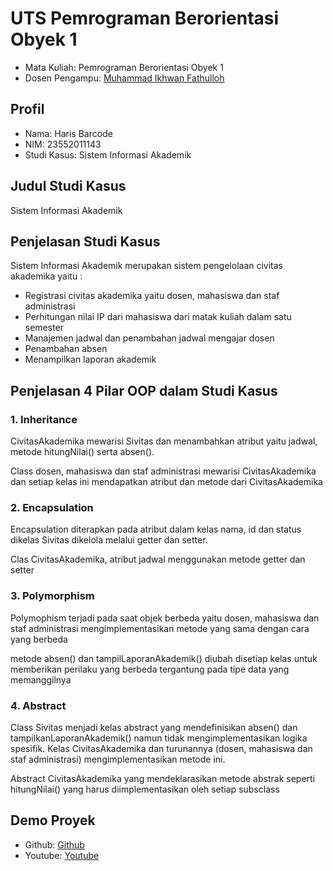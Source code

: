 # UTS Pemrograman Berorientasi Obyek 1
<ul>
  <li>Mata Kuliah: Pemrograman Berorientasi Obyek 1</li>
  <li>Dosen Pengampu: <a href="https://github.com/Muhammad-Ikhwan-Fathulloh">Muhammad Ikhwan Fathulloh</a></li>
</ul>

## Profil
<ul>
  <li>Nama: Haris Barcode</li>
  <li>NIM: 23552011143</li>
  <li>Studi Kasus: Sistem Informasi Akademik</li>
</ul>

## Judul Studi Kasus
<p>Sistem Informasi Akademik</p>

## Penjelasan Studi Kasus
<p>Sistem Informasi Akademik merupakan sistem pengelolaan civitas akademika yaitu : 

- Registrasi civitas akademika yaitu dosen, mahasiswa dan staf administrasi
- Perhitungan nilai IP dari mahasiswa dari matak kuliah dalam satu semester
- Manajemen jadwal dan penambahan jadwal mengajar dosen
- Penambahan absen
- Menampilkan laporan akademik</p>


## Penjelasan 4 Pilar OOP dalam Studi Kasus

### 1. Inheritance
<p>CivitasAkademika mewarisi Sivitas dan menambahkan atribut yaitu jadwal, metode hitungNilai() serta absen().</p>
<p>Class dosen, mahasiswa dan staf administrasi mewarisi CivitasAkademika dan setiap kelas ini mendapatkan atribut dan metode dari CivitasAkademika</p>

### 2. Encapsulation
<p>Encapsulation diterapkan pada atribut dalam kelas nama, id dan status dikelas Sivitas dikelola melalui getter dan setter.</p>
<p>Clas CivitasAkademika, atribut jadwal menggunakan metode getter dan setter</p>

### 3. Polymorphism
<p>Polymophism terjadi pada saat objek berbeda yaitu dosen, mahasiswa dan staf administrasi mengimplementasikan metode yang sama dengan cara yang berbeda</p>
<p>metode absen() dan tampilLaporanAkademik() diubah disetiap kelas untuk memberikan perilaku yang berbeda tergantung pada tipe data yang memanggilnya</p>

### 4. Abstract
<p>Class Sivitas menjadi kelas abstract yang mendefinisikan absen() dan tampilkanLaporanAkademik() namun tidak mengimplementasikan logika spesifik. Kelas CivitasAkademika dan turunannya (dosen, mahasiswa dan staf administrasi) mengimplementasikan metode ini.</p>
<p>Abstract CivitasAkademika yang mendeklarasikan metode abstrak seperti hitungNilai() yang harus diimplementasikan oleh setiap subsclass</p>

## Demo Proyek
<ul>
  <li>Github: <a href="">Github</a></li>
  <li>Youtube: <a href="">Youtube</a></li>
</ul>
